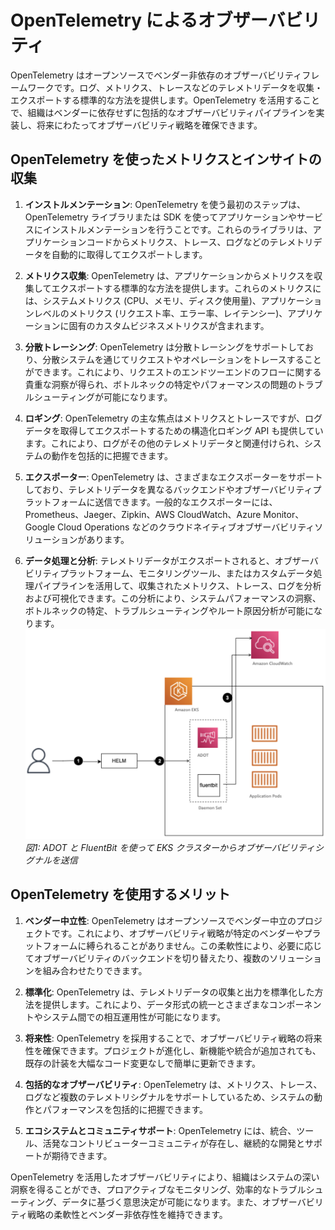 # OpenTelemetry によるオブザーバビリティ

OpenTelemetry はオープンソースでベンダー非依存のオブザーバビリティフレームワークです。ログ、メトリクス、トレースなどのテレメトリデータを収集・エクスポートする標準的な方法を提供します。OpenTelemetry を活用することで、組織はベンダーに依存せずに包括的なオブザーバビリティパイプラインを実装し、将来にわたってオブザーバビリティ戦略を確保できます。

## OpenTelemetry を使ったメトリクスとインサイトの収集

1. **インストルメンテーション**: OpenTelemetry を使う最初のステップは、OpenTelemetry ライブラリまたは SDK を使ってアプリケーションやサービスにインストルメンテーションを行うことです。これらのライブラリは、アプリケーションコードからメトリクス、トレース、ログなどのテレメトリデータを自動的に取得してエクスポートします。

2. **メトリクス収集**: OpenTelemetry は、アプリケーションからメトリクスを収集してエクスポートする標準的な方法を提供します。これらのメトリクスには、システムメトリクス (CPU、メモリ、ディスク使用量)、アプリケーションレベルのメトリクス (リクエスト率、エラー率、レイテンシー)、アプリケーションに固有のカスタムビジネスメトリクスが含まれます。

3. **分散トレーシング**: OpenTelemetry は分散トレーシングをサポートしており、分散システムを通じてリクエストやオペレーションをトレースすることができます。これにより、リクエストのエンドツーエンドのフローに関する貴重な洞察が得られ、ボトルネックの特定やパフォーマンスの問題のトラブルシューティングが可能になります。

4. **ロギング**: OpenTelemetry の主な焦点はメトリクスとトレースですが、ログデータを取得してエクスポートするための構造化ロギング API も提供しています。これにより、ログがその他のテレメトリデータと関連付けられ、システムの動作を包括的に把握できます。

5. **エクスポーター**: OpenTelemetry は、さまざまなエクスポーターをサポートしており、テレメトリデータを異なるバックエンドやオブザーバビリティプラットフォームに送信できます。一般的なエクスポーターには、Prometheus、Jaeger、Zipkin、AWS CloudWatch、Azure Monitor、Google Cloud Operations などのクラウドネイティブオブザーバビリティソリューションがあります。

6. **データ処理と分析**: テレメトリデータがエクスポートされると、オブザーバビリティプラットフォーム、モニタリングツール、またはカスタムデータ処理パイプラインを活用して、収集されたメトリクス、トレース、ログを分析および可視化できます。この分析により、システムパフォーマンスの洞察、ボトルネックの特定、トラブルシューティングやルート原因分析が可能になります。
![Otel](./images/otel.png)
*図1: ADOT と FluentBit を使って EKS クラスターからオブザーバビリティシグナルを送信*
<!--Ref: https://aws.amazon.com/blogs/architecture/amazon-cloudwatch-insights-for-amazon-eks-on-ec2-using-aws-distro-for-opentelemetry-helm-charts/-->

## OpenTelemetry を使用するメリット

1. **ベンダー中立性**: OpenTelemetry はオープンソースでベンダー中立のプロジェクトです。これにより、オブザーバビリティ戦略が特定のベンダーやプラットフォームに縛られることがありません。この柔軟性により、必要に応じてオブザーバビリティのバックエンドを切り替えたり、複数のソリューションを組み合わせたりできます。

2. **標準化**: OpenTelemetry は、テレメトリデータの収集と出力を標準化した方法を提供します。これにより、データ形式の統一とさまざまなコンポーネントやシステム間での相互運用性が可能になります。

3. **将来性**: OpenTelemetry を採用することで、オブザーバビリティ戦略の将来性を確保できます。プロジェクトが進化し、新機能や統合が追加されても、既存の計装を大幅なコード変更なしで簡単に更新できます。

4. **包括的なオブザーバビリティ**: OpenTelemetry は、メトリクス、トレース、ログなど複数のテレメトリシグナルをサポートしているため、システムの動作とパフォーマンスを包括的に把握できます。

5. **エコシステムとコミュニティサポート**: OpenTelemetry には、統合、ツール、活発なコントリビューターコミュニティが存在し、継続的な開発とサポートが期待できます。

OpenTelemetry を活用したオブザーバビリティにより、組織はシステムの深い洞察を得ることができ、プロアクティブなモニタリング、効率的なトラブルシューティング、データに基づく意思決定が可能になります。また、オブザーバビリティ戦略の柔軟性とベンダー非依存性を維持できます。
